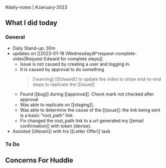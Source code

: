 #daily-notes | #January-2023

## What I did today


### General

- Daily Stand-up: 30m
- updates on [[2023-01-18 (Wednesday)#^request-complete-video|Request Edward for complete steps]] 
	- Issue is not caused by creating a user and logging in.
	- It is caused by approval to do something
       > [!warning] [[Edward]] to update the video to show end-to-end steps to replicate the [[issue]]
	- Found [[bug]] during [[approval]]. Check mark not checked after approval
	- Was able to replicate on [[staging]].
	- Was able to determine the cause of the [[issue]]: the link being sent is a basic “root_path” link.
	- Fix changed the root_path link to a url generated my [[email confirmation]] with token (devise).
- Assisted [[Abram]] with his [[Letter Offer]] task

### To Do

## Concerns For Huddle

